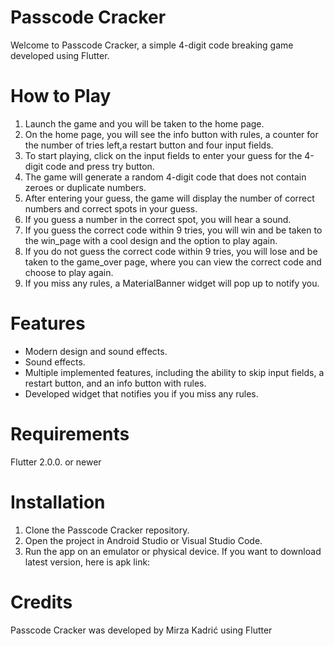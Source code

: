 # Passcode Cracker 

Welcome to Passcode Cracker, a simple 4-digit code breaking game developed using Flutter.

# How to Play

1. Launch the game and you will be taken to the home page.
2. On the home page, you will see the info button with rules, a counter for the number of tries left,a restart button and four
input fields.
3. To start playing, click on the input fields to enter your guess for the 4-digit code and press try button.
4. The game will generate a random 4-digit code that does not contain zeroes or duplicate numbers.
5. After entering your guess, the game will display the number of correct numbers and correct spots in your guess.
6. If you guess a number in the correct spot, you will hear a sound.
7. If you guess the correct code within 9 tries, you will win and be taken to the win_page with a cool design and the option to play again.
8. If you do not guess the correct code within 9 tries, you will lose and be taken to the game_over page, where you can view the correct code and choose to play again.
9. If you miss any rules, a MaterialBanner widget will pop up to notify you.

# Features
- Modern design and sound effects.
- Sound effects.
- Multiple implemented features, including the ability to skip input fields, a restart button, and an info button with rules.
- Developed widget that notifies you if you miss any rules. 

# Requirements 
Flutter 2.0.0. or newer 

# Installation
1. Clone the Passcode Cracker repository.
2. Open the project in Android Studio or Visual Studio Code. 
3. Run the app on an emulator or physical device.
If you want to download latest version, here is apk link: 

# Credits
Passcode Cracker was developed by Mirza Kadrić using Flutter
